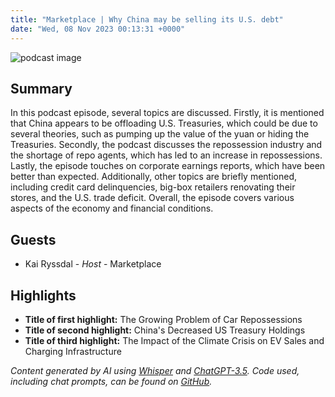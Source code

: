 ```yaml
---
title: "Marketplace | Why China may be selling its U.S. debt"
date: "Wed, 08 Nov 2023 00:13:31 +0000"
---
```


![podcast image](https://www.marketplace.org/wp-content/uploads/2019/05/MP_show-1.png)

## Summary

In this podcast episode, several topics are discussed. Firstly, it is mentioned that China appears to be offloading U.S. Treasuries, which could be due to several theories, such as pumping up the value of the yuan or hiding the Treasuries. Secondly, the podcast discusses the repossession industry and the shortage of repo agents, which has led to an increase in repossessions. Lastly, the episode touches on corporate earnings reports, which have been better than expected. Additionally, other topics are briefly mentioned, including credit card delinquencies, big-box retailers renovating their stores, and the U.S. trade deficit. Overall, the episode covers various aspects of the economy and financial conditions.

## Guests

- Kai Ryssdal - _Host_ - Marketplace

## Highlights

- **Title of first highlight:** The Growing Problem of Car Repossessions
- **Title of second highlight:** China's Decreased US Treasury Holdings
- **Title of third highlight:** The Impact of the Climate Crisis on EV Sales and Charging Infrastructure

_Content generated by AI using [Whisper](https://openai.com/research/whisper) and [ChatGPT-3.5](https://openai.com/blog/chatgpt). Code used, including chat prompts, can be found on [GitHub](https://github.com/dustinbrownman/podcast-parser/blob/main/app/functions.py)._
